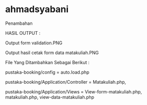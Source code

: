 # ahmadsyabani

Penambahan

HASIL OUTPUT :

Output form validation.PNG

Output hasil cetak form data matakuliah.PNG

File Yang Ditambahkan Sebagai Berikut :

pustaka-booking/config = auto.load.php 

pustaka-booking/Application/Controller = Matakuliah.php,

pustaka-booking/Application/Views = View-form-matakuliah.php, matakuliah.php, view-data-matakuliah.php
